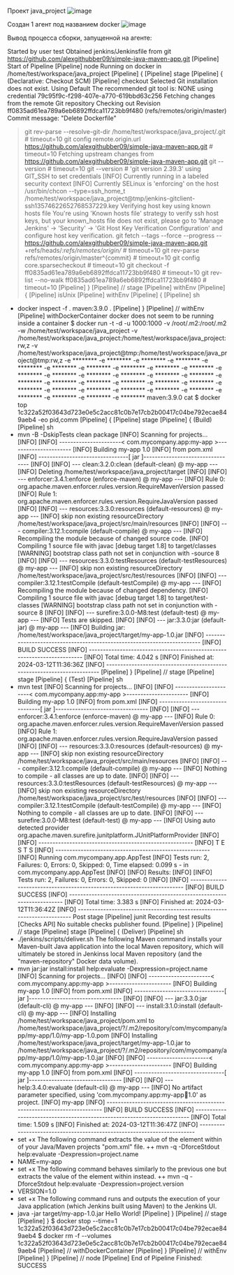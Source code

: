 Проект java_project
![image](https://github.com/alexgithubber09/simple-java-maven-app/assets/141560314/6efde109-f9e1-4e98-ba48-09be08cb4096)

Создан 1 агент под названием docker
![image](https://github.com/alexgithubber09/simple-java-maven-app/assets/141560314/de2c246d-5c51-429c-b4d5-b61a592402a4)

Вывод процесса сборки, запущенной на агенте:

Started by user test
Obtained jenkins/Jenkinsfile from git https://github.com/alexgithubber09/simple-java-maven-app.git
[Pipeline] Start of Pipeline
[Pipeline] node
Running on docker in /home/test/workspace/java_project
[Pipeline] {
[Pipeline] stage
[Pipeline] { (Declarative: Checkout SCM)
[Pipeline] checkout
Selected Git installation does not exist. Using Default
The recommended git tool is: NONE
using credential 79c95f9c-f298-407e-a770-619bbd63c256
Fetching changes from the remote Git repository
Checking out Revision ff0835ad61ea789a6eb6892ffdca11723bb9f480 (refs/remotes/origin/master)
Commit message: "Delete Dockerfile"
 > git rev-parse --resolve-git-dir /home/test/workspace/java_project/.git # timeout=10
 > git config remote.origin.url https://github.com/alexgithubber09/simple-java-maven-app.git # timeout=10
Fetching upstream changes from https://github.com/alexgithubber09/simple-java-maven-app.git
 > git --version # timeout=10
 > git --version # 'git version 2.39.3'
using GIT_SSH to set credentials 
[INFO] Currently running in a labeled security context
[INFO] Currently SELinux is 'enforcing' on the host
 > /usr/bin/chcon --type=ssh_home_t /home/test/workspace/java_project@tmp/jenkins-gitclient-ssh13574622652768537229.key
Verifying host key using known hosts file
You're using 'Known hosts file' strategy to verify ssh host keys, but your known_hosts file does not exist, please go to 'Manage Jenkins' -> 'Security' -> 'Git Host Key Verification Configuration' and configure host key verification.
 > git fetch --tags --force --progress -- https://github.com/alexgithubber09/simple-java-maven-app.git +refs/heads/*:refs/remotes/origin/* # timeout=10
 > git rev-parse refs/remotes/origin/master^{commit} # timeout=10
 > git config core.sparsecheckout # timeout=10
 > git checkout -f ff0835ad61ea789a6eb6892ffdca11723bb9f480 # timeout=10
 > git rev-list --no-walk ff0835ad61ea789a6eb6892ffdca11723bb9f480 # timeout=10
[Pipeline] }
[Pipeline] // stage
[Pipeline] withEnv
[Pipeline] {
[Pipeline] isUnix
[Pipeline] withEnv
[Pipeline] {
[Pipeline] sh
+ docker inspect -f . maven:3.9.0
.
[Pipeline] }
[Pipeline] // withEnv
[Pipeline] withDockerContainer
docker does not seem to be running inside a container
$ docker run -t -d -u 1000:1000 -v /root/.m2:/root/.m2 -w /home/test/workspace/java_project -v /home/test/workspace/java_project:/home/test/workspace/java_project:rw,z -v /home/test/workspace/java_project@tmp:/home/test/workspace/java_project@tmp:rw,z -e ******** -e ******** -e ******** -e ******** -e ******** -e ******** -e ******** -e ******** -e ******** -e ******** -e ******** -e ******** -e ******** -e ******** -e ******** -e ******** -e ******** -e ******** -e ******** -e ******** -e ******** -e ******** -e ******** -e ******** -e ******** -e ******** -e ******** -e ******** -e ******** -e ******** -e ******** -e ******** maven:3.9.0 cat
$ docker top 1c322a52f03643d723e0e5c2acc81c0b7e17cb2b00417c04be792ecae849aeb4 -eo pid,comm
[Pipeline] {
[Pipeline] stage
[Pipeline] { (Build)
[Pipeline] sh
+ mvn -B -DskipTests clean package
[INFO] Scanning for projects...
[INFO] 
[INFO] ----------------------< com.mycompany.app:my-app >----------------------
[INFO] Building my-app 1.0
[INFO]   from pom.xml
[INFO] --------------------------------[ jar ]---------------------------------
[INFO] 
[INFO] --- clean:3.2.0:clean (default-clean) @ my-app ---
[INFO] Deleting /home/test/workspace/java_project/target
[INFO] 
[INFO] --- enforcer:3.4.1:enforce (enforce-maven) @ my-app ---
[INFO] Rule 0: org.apache.maven.enforcer.rules.version.RequireMavenVersion passed
[INFO] Rule 1: org.apache.maven.enforcer.rules.version.RequireJavaVersion passed
[INFO] 
[INFO] --- resources:3.3.0:resources (default-resources) @ my-app ---
[INFO] skip non existing resourceDirectory /home/test/workspace/java_project/src/main/resources
[INFO] 
[INFO] --- compiler:3.12.1:compile (default-compile) @ my-app ---
[INFO] Recompiling the module because of changed source code.
[INFO] Compiling 1 source file with javac [debug target 1.8] to target/classes
[WARNING] bootstrap class path not set in conjunction with -source 8
[INFO] 
[INFO] --- resources:3.3.0:testResources (default-testResources) @ my-app ---
[INFO] skip non existing resourceDirectory /home/test/workspace/java_project/src/test/resources
[INFO] 
[INFO] --- compiler:3.12.1:testCompile (default-testCompile) @ my-app ---
[INFO] Recompiling the module because of changed dependency.
[INFO] Compiling 1 source file with javac [debug target 1.8] to target/test-classes
[WARNING] bootstrap class path not set in conjunction with -source 8
[INFO] 
[INFO] --- surefire:3.0.0-M8:test (default-test) @ my-app ---
[INFO] Tests are skipped.
[INFO] 
[INFO] --- jar:3.3.0:jar (default-jar) @ my-app ---
[INFO] Building jar: /home/test/workspace/java_project/target/my-app-1.0.jar
[INFO] ------------------------------------------------------------------------
[INFO] BUILD SUCCESS
[INFO] ------------------------------------------------------------------------
[INFO] Total time:  4.042 s
[INFO] Finished at: 2024-03-12T11:36:36Z
[INFO] ------------------------------------------------------------------------
[Pipeline] }
[Pipeline] // stage
[Pipeline] stage
[Pipeline] { (Test)
[Pipeline] sh
+ mvn test
[INFO] Scanning for projects...
[INFO] 
[INFO] ----------------------< com.mycompany.app:my-app >----------------------
[INFO] Building my-app 1.0
[INFO]   from pom.xml
[INFO] --------------------------------[ jar ]---------------------------------
[INFO] 
[INFO] --- enforcer:3.4.1:enforce (enforce-maven) @ my-app ---
[INFO] Rule 0: org.apache.maven.enforcer.rules.version.RequireMavenVersion passed
[INFO] Rule 1: org.apache.maven.enforcer.rules.version.RequireJavaVersion passed
[INFO] 
[INFO] --- resources:3.3.0:resources (default-resources) @ my-app ---
[INFO] skip non existing resourceDirectory /home/test/workspace/java_project/src/main/resources
[INFO] 
[INFO] --- compiler:3.12.1:compile (default-compile) @ my-app ---
[INFO] Nothing to compile - all classes are up to date.
[INFO] 
[INFO] --- resources:3.3.0:testResources (default-testResources) @ my-app ---
[INFO] skip non existing resourceDirectory /home/test/workspace/java_project/src/test/resources
[INFO] 
[INFO] --- compiler:3.12.1:testCompile (default-testCompile) @ my-app ---
[INFO] Nothing to compile - all classes are up to date.
[INFO] 
[INFO] --- surefire:3.0.0-M8:test (default-test) @ my-app ---
[INFO] Using auto detected provider org.apache.maven.surefire.junitplatform.JUnitPlatformProvider
[INFO] 
[INFO] -------------------------------------------------------
[INFO]  T E S T S
[INFO] -------------------------------------------------------
[INFO] Running com.mycompany.app.AppTest
[INFO] Tests run: 2, Failures: 0, Errors: 0, Skipped: 0, Time elapsed: 0.099 s - in com.mycompany.app.AppTest
[INFO] 
[INFO] Results:
[INFO] 
[INFO] Tests run: 2, Failures: 0, Errors: 0, Skipped: 0
[INFO] 
[INFO] ------------------------------------------------------------------------
[INFO] BUILD SUCCESS
[INFO] ------------------------------------------------------------------------
[INFO] Total time:  3.383 s
[INFO] Finished at: 2024-03-12T11:36:42Z
[INFO] ------------------------------------------------------------------------
Post stage
[Pipeline] junit
Recording test results
[Checks API] No suitable checks publisher found.
[Pipeline] }
[Pipeline] // stage
[Pipeline] stage
[Pipeline] { (Deliver)
[Pipeline] sh
+ ./jenkins/scripts/deliver.sh
The following Maven command installs your Maven-built Java application
into the local Maven repository, which will ultimately be stored in
Jenkinss local Maven repository (and the "maven-repository" Docker data
volume).
+ mvn jar:jar install:install help:evaluate -Dexpression=project.name
[INFO] Scanning for projects...
[INFO] 
[INFO] ----------------------< com.mycompany.app:my-app >----------------------
[INFO] Building my-app 1.0
[INFO]   from pom.xml
[INFO] --------------------------------[ jar ]---------------------------------
[INFO] 
[INFO] --- jar:3.3.0:jar (default-cli) @ my-app ---
[INFO] 
[INFO] --- install:3.1.0:install (default-cli) @ my-app ---
[INFO] Installing /home/test/workspace/java_project/pom.xml to /home/test/workspace/java_project/?/.m2/repository/com/mycompany/app/my-app/1.0/my-app-1.0.pom
[INFO] Installing /home/test/workspace/java_project/target/my-app-1.0.jar to /home/test/workspace/java_project/?/.m2/repository/com/mycompany/app/my-app/1.0/my-app-1.0.jar
[INFO] 
[INFO] ----------------------< com.mycompany.app:my-app >----------------------
[INFO] Building my-app 1.0
[INFO]   from pom.xml
[INFO] --------------------------------[ jar ]---------------------------------
[INFO] 
[INFO] --- help:3.4.0:evaluate (default-cli) @ my-app ---
[INFO] No artifact parameter specified, using 'com.mycompany.app:my-app:jar:1.0' as project.
[INFO] 
my-app
[INFO] ------------------------------------------------------------------------
[INFO] BUILD SUCCESS
[INFO] ------------------------------------------------------------------------
[INFO] Total time:  1.509 s
[INFO] Finished at: 2024-03-12T11:36:47Z
[INFO] ------------------------------------------------------------------------
+ set +x
The following command extracts the value of the <name/> element
within <project/> of your Java/Maven projects "pom.xml" file.
++ mvn -q -DforceStdout help:evaluate -Dexpression=project.name
+ NAME=my-app
+ set +x
The following command behaves similarly to the previous one but
extracts the value of the <version/> element within <project/> instead.
++ mvn -q -DforceStdout help:evaluate -Dexpression=project.version
+ VERSION=1.0
+ set +x
The following command runs and outputs the execution of your Java
application (which Jenkins built using Maven) to the Jenkins UI.
+ java -jar target/my-app-1.0.jar
Hello World!
[Pipeline] }
[Pipeline] // stage
[Pipeline] }
$ docker stop --time=1 1c322a52f03643d723e0e5c2acc81c0b7e17cb2b00417c04be792ecae849aeb4
$ docker rm -f --volumes 1c322a52f03643d723e0e5c2acc81c0b7e17cb2b00417c04be792ecae849aeb4
[Pipeline] // withDockerContainer
[Pipeline] }
[Pipeline] // withEnv
[Pipeline] }
[Pipeline] // node
[Pipeline] End of Pipeline
Finished: SUCCESS



